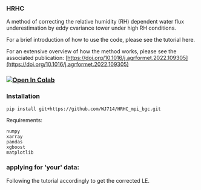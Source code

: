 ### HRHC

A method of correcting the relative humidity (RH) dependent water flux underestimation by eddy cvariance tower under high RH conditions.

For a brief introduction of how to use the code, please see the tutorial here.

For an extensive overview of how the method works, please see the associated publication:
[https://doi.org/10.1016/j.agrformet.2022.109305](https://doi.org/10.1016/j.agrformet.2022.109305)

### [![Open In Colab](https://colab.research.google.com/assets/colab-badge.svg)](https://colab.research.google.com/github/WJ714/HRHC_mpi_bgc/blob/master/hrhc_tutorial_colab.ipynb)


### Installation


    pip install git+https://github.com/WJ714/HRHC_mpi_bgc.git

Requirements:

    numpy
    xarray
    pandas
    xgboost
    matplotlib

### applying for 'your' data:

Following the tutorial accordingly to get the corrected LE.
